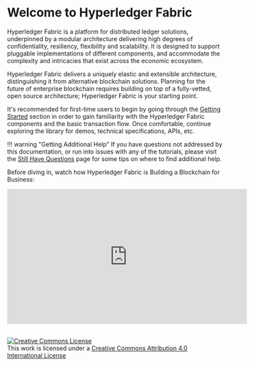 Welcome to Hyperledger Fabric
=============================

Hyperledger Fabric is a platform for distributed ledger solutions,
underpinned by a modular architecture delivering high degrees of
confidentiality, resiliency, flexibility and scalability. It is designed
to support pluggable implementations of different components, and
accommodate the complexity and intricacies that exist across the
economic ecosystem.

Hyperledger Fabric delivers a uniquely elastic and extensible
architecture, distinguishing it from alternative blockchain solutions.
Planning for the future of enterprise blockchain requires building on
top of a fully-vetted, open source architecture; Hyperledger Fabric is
your starting point.

It's recommended for first-time users to begin by going through the
[Getting Started][1] section in order to gain familiarity with
the Hyperledger Fabric components and the basic transaction flow. Once
comfortable, continue exploring the library for demos, technical
specifications, APIs, etc.

  [1]: getting_started.md

!!! warning "Getting Additional Help"
    If you have questions not addressed by this documentation, or run into
    issues with any of the tutorials, please visit the
    [Still Have Questions][2] page for some tips on where to find
    additional help.

  [2]: questions.md
  
Before diving in, watch how Hyperledger Fabric is Building a Blockchain
for Business:

<iframe width="560" height="315" src="https://www.youtube.com/embed/EKa5Gh9whgU" frameborder="0" allowfullscreen></iframe>
<br/><br/>

<a rel="license" href="http://creativecommons.org/licenses/by/4.0/"><img alt="Creative Commons License" style="border-width:0" src="https://i.creativecommons.org/l/by/4.0/88x31.png" /></a><br />This work is licensed under a <a rel="license" href="http://creativecommons.org/licenses/by/4.0/">Creative Commons Attribution 4.0 International License</a>
